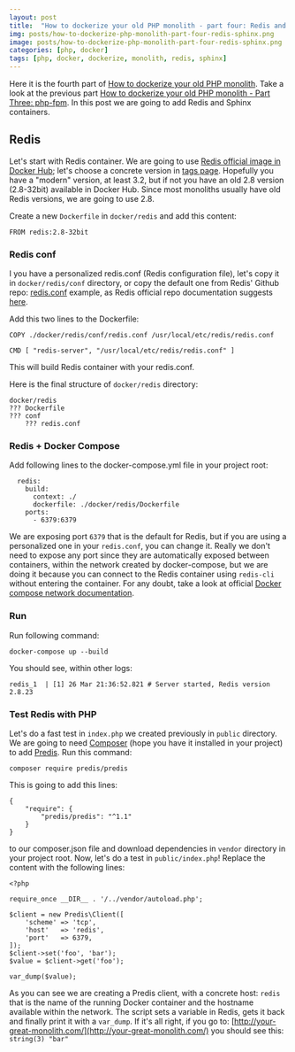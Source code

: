 ```yaml
---
layout: post
title:  "How to dockerize your old PHP monolith - part four: Redis and Sphinx"
img: posts/how-to-dockerize-php-monolith-part-four-redis-sphinx.png
image: posts/how-to-dockerize-php-monolith-part-four-redis-sphinx.png
categories: [php, docker]
tags: [php, docker, dockerize, monolith, redis, sphinx]
---
```


Here it is the fourth part of [How to dockerize your old PHP monolith](https://www.fabridinapoli.com/how-to-dockerize-your-php-monolith-part-one/).
Take a look at the previous part [How to dockerize your old PHP monolith - Part Three: php-fpm](https://www.fabridinapoli.com/how-to-dockerize-your-php-monolith-part-three-php-fpm/).
In this post we are going to add Redis and Sphinx containers.

## Redis
Let's start with Redis container.
We are going to use [Redis official image in Docker Hub](https://hub.docker.com/_/redis/); let's choose a concrete version in [tags page](https://hub.docker.com/r/library/redis/tags/).
Hopefully you have a "modern" version, at least 3.2, but if not you have an old 2.8 version (2.8-32bit) available in Docker Hub.
Since most monoliths usually have old Redis versions, we are going to use 2.8.

Create a new `Dockerfile` in `docker/redis` and add this content:
```
FROM redis:2.8-32bit
```

### Redis conf
I you have a personalized redis.conf (Redis configuration file), let's copy it in `docker/redis/conf` directory, or copy the default one from Redis' Github repo: [redis.conf](https://raw.githubusercontent.com/antirez/redis/2.8/redis.conf) example,
as Redis official repo documentation suggests [here](https://hub.docker.com/_/redis/).

Add this two lines to the Dockerfile:
```
COPY ./docker/redis/conf/redis.conf /usr/local/etc/redis/redis.conf

CMD [ "redis-server", "/usr/local/etc/redis/redis.conf" ]
```
This will build Redis container with your redis.conf.


Here is the final structure of `docker/redis` directory:
```shell
docker/redis
??? Dockerfile
??? conf
    ??? redis.conf
```

### Redis + Docker Compose
Add following lines to the docker-compose.yml file in your project root:
```
  redis:
    build:
      context: ./
      dockerfile: ./docker/redis/Dockerfile
    ports:
      - 6379:6379
```
We are exposing port `6379` that is the default for Redis, but if you are using a personalized one in your `redis.conf`, you can change it.
Really we don't need to expose any port since they are automatically exposed between containers, within the network created by docker-compose, but we are doing it
because you can connect to the Redis container using `redis-cli` without entering the container.
For any doubt, take a look at official [Docker compose network documentation](https://docs.docker.com/compose/networking/).

### Run
Run following command:
```
docker-compose up --build
```
You should see, within other logs:
```
redis_1  | [1] 26 Mar 21:36:52.821 # Server started, Redis version 2.8.23
```

### Test Redis with PHP
Let's do a fast test in `index.php` we created previously in `public` directory.
We are going to need [Composer](https://getcomposer.org/) (hope you have it installed in your project) to add [Predis](https://packagist.org/packages/predis/predis).
Run this command:
```
composer require predis/predis
```

This is going to add this lines:
```
{
    "require": {
        "predis/predis": "^1.1"
    }
}
```
to our composer.json file and download dependencies in `vendor` directory in your project root.
Now, let's do a test in `public/index.php`!
Replace the content with the following lines:
```
<?php

require_once __DIR__ . '/../vendor/autoload.php';

$client = new Predis\Client([
    'scheme' => 'tcp',
    'host'   => 'redis',
    'port'   => 6379,
]);
$client->set('foo', 'bar');
$value = $client->get('foo');

var_dump($value);
```
As you can see we are creating a Predis client, with a concrete host: `redis` that is the name of the running Docker container and the
hostname available within the network.
The script sets a variable in Redis, gets it back and finally print it with a `var_dump`.
If it's all right, if you go to: [http://your-great-monolith.com/](http://your-great-monolith.com/)
you should see this: `string(3) "bar"`